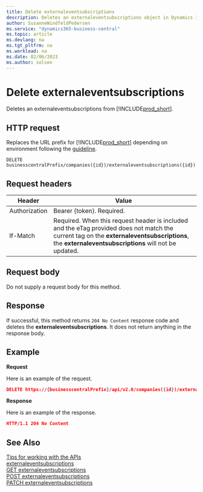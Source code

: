 ```yaml
---
title: Delete externaleventsubscriptions
description: Deletes an externaleventsubscriptions object in Dynamics 365 Business Central.
author: SusanneWindfeldPedersen
ms.service: "dynamics365-business-central"
ms.topic: article
ms.devlang: na
ms.tgt_pltfrm: na
ms.workload: na
ms.date: 02/06/2023
ms.author: solsen
---
```


<!-- NOTE: This article is an auto-generated stub from the metadata file. -->
<!-- The sections marked with an EDIT_IS_REQUIRED require manual editing. -->
# Delete externaleventsubscriptions

Deletes an externaleventsubscriptions from [!INCLUDE[prod_short](../../../includes/prod_short.md)].

## HTTP request

Replaces the URL prefix for [!INCLUDE[prod_short](../../../includes/prod_short.md)] depending on environment following the [guideline](../../v2.0/endpoints-apis-for-dynamics.md).
```
DELETE businesscentralPrefix/companies({id})/externaleventsubscriptions({id})
```

## Request headers

|Header|Value|
|------|-----|
|Authorization  |Bearer {token}. Required. |
|If-Match       |Required. When this request header is included and the eTag provided does not match the current tag on the **externaleventsubscriptions**, the **externaleventsubscriptions** will not be updated. |


## Request body

Do not supply a request body for this method.

## Response

If successful, this method returns ```204 No Content``` response code and deletes the **externaleventsubscriptions**. It does not return anything in the response body.

## Example

**Request**

Here is an example of the request.
<!-- START>EDIT_IS_REQUIRED. There URL for accessing the endpoint might be different -->
```json
DELETE https://{businesscentralPrefix}/api/v2.0/companies({id})/externaleventsubscriptions({id})
```
<!-- END>EDIT_IS_REQUIRED -->
**Response**

Here is an example of the response.

```json
HTTP/1.1 204 No Content
```

## See Also

[Tips for working with the APIs](/dynamics365/business-central/dev-itpro/developer/devenv-connect-apps-tips)  
[externaleventsubscriptions](../resources/dynamics_externaleventsubscriptions.md)  
[GET externaleventsubscriptions](dynamics_externaleventsubscriptions_get.md)  
[POST externaleventsubscriptions](dynamics_externaleventsubscriptions_create.md)  
[PATCH externaleventsubscriptions](dynamics_externaleventsubscriptions_update.md)  
